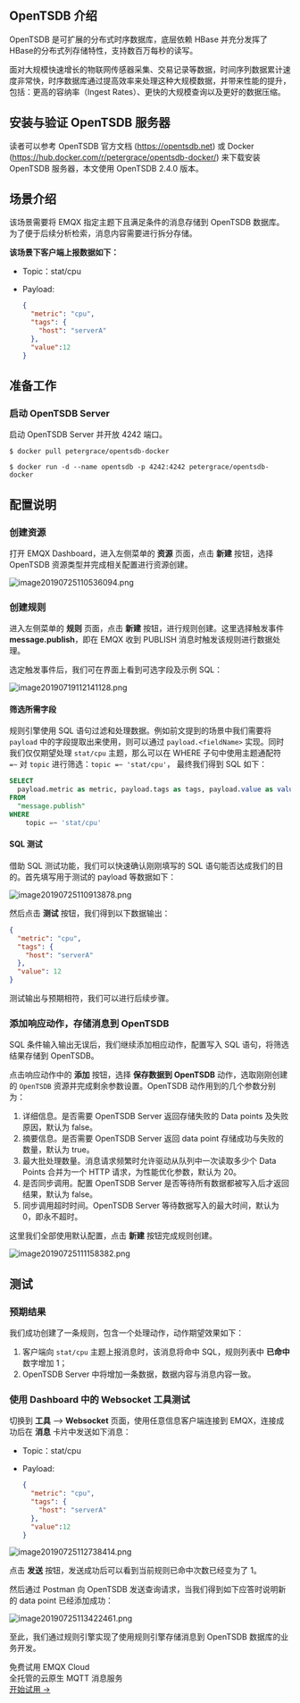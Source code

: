 ## OpenTSDB 介绍

OpenTSDB 是可扩展的分布式时序数据库，底层依赖 HBase 并充分发挥了HBase的分布式列存储特性，支持数百万每秒的读写。

面对大规模快速增长的物联网传感器采集、交易记录等数据，时间序列数据累计速度非常快，时序数据库通过提高效率来处理这种大规模数据，并带来性能的提升，包括：更高的容纳率（Ingest Rates）、更快的大规模查询以及更好的数据压缩。



## 安装与验证 OpenTSDB 服务器

读者可以参考 OpenTSDB 官方文档 (https://opentsdb.net) 或 Docker (https://hub.docker.com/r/petergrace/opentsdb-docker/)  来下载安装 OpenTSDB 服务器，本文使用 OpenTSDB 2.4.0 版本。



## 场景介绍

该场景需要将 EMQX 指定主题下且满足条件的消息存储到 OpenTSDB 数据库。为了便于后续分析检索，消息内容需要进行拆分存储。

**该场景下客户端上报数据如下：**

- Topic：stat/cpu

- Payload:

  ```json
  {
    "metric": "cpu",
    "tags": {
      "host": "serverA"
    },
    "value":12
  }
  ```



## 准备工作

### 启动 OpenTSDB Server

启动 OpenTSDB Server 并开放 4242 端口。

```shell
$ docker pull petergrace/opentsdb-docker

$ docker run -d --name opentsdb -p 4242:4242 petergrace/opentsdb-docker
```



## 配置说明

### 创建资源

打开 EMQX Dashboard，进入左侧菜单的 **资源** 页面，点击 **新建** 按钮，选择 OpenTSDB 资源类型并完成相关配置进行资源创建。

![image20190725110536094.png](https://assets.emqx.com/images/b73349ea68ae04ebc090b9128d75dc5c.png)

### 创建规则

进入左侧菜单的 **规则** 页面，点击 **新建** 按钮，进行规则创建。这里选择触发事件 **message.publish**，即在 EMQX 收到 PUBLISH 消息时触发该规则进行数据处理。

选定触发事件后，我们可在界面上看到可选字段及示例 SQL：

![image20190719112141128.png](https://assets.emqx.com/images/e52941d185211d7177010bc67a9d75ea.png)



#### 筛选所需字段

规则引擎使用 SQL 语句过滤和处理数据。例如前文提到的场景中我们需要将 ``payload`` 中的字段提取出来使用，则可以通过 `payload.<fieldName>` 实现。同时我们仅仅期望处理 `stat/cpu` 主题，那么可以在 WHERE 子句中使用主题通配符 `=~` 对 `topic` 进行筛选：`topic =~ 'stat/cpu'`， 最终我们得到 SQL 如下：

```sql
SELECT
  payload.metric as metric, payload.tags as tags, payload.value as value
FROM
  "message.publish"
WHERE
	topic =~ 'stat/cpu'
```



#### SQL 测试

借助 SQL 测试功能，我们可以快速确认刚刚填写的 SQL 语句能否达成我们的目的。首先填写用于测试的 payload 等数据如下：

![image20190725110913878.png](https://assets.emqx.com/images/2a6542bfb91c3d8a5a9d38707c465e29.png)

然后点击 **测试** 按钮，我们得到以下数据输出：

```json
{
  "metric": "cpu",
  "tags": {
    "host": "serverA"
  },
  "value": 12
}
```

测试输出与预期相符，我们可以进行后续步骤。



### 添加响应动作，存储消息到 OpenTSDB

SQL 条件输入输出无误后，我们继续添加相应动作，配置写入 SQL 语句，将筛选结果存储到 OpenTSDB。

点击响应动作中的 **添加** 按钮，选择 **保存数据到 OpenTSDB** 动作，选取刚刚创建的 `OpenTSDB` 资源并完成剩余参数设置。OpenTSDB 动作用到的几个参数分别为：

1. 详细信息。是否需要 OpenTSDB Server 返回存储失败的 Data points 及失败原因，默认为 false。
2. 摘要信息。是否需要 OpenTSDB Server 返回 data point 存储成功与失败的数量，默认为 true。
3. 最大批处理数量。消息请求频繁时允许驱动从队列中一次读取多少个 Data Points 合并为一个 HTTP 请求，为性能优化参数，默认为 20。
4. 是否同步调用。配置 OpenTSDB Server 是否等待所有数据都被写入后才返回结果，默认为 false。
5. 同步调用超时时间。OpenTSDB Server 等待数据写入的最大时间，默认为 0，即永不超时。

这里我们全部使用默认配置，点击 **新建** 按钮完成规则创建。

![image20190725111158382.png](https://assets.emqx.com/images/2ebda32b1e3f02ada48d0ad985938214.png)



## 测试

### 预期结果

我们成功创建了一条规则，包含一个处理动作，动作期望效果如下：

1. 客户端向 `stat/cpu` 主题上报消息时，该消息将命中 SQL，规则列表中 **已命中** 数字增加 1；
2. OpenTSDB Server 中将增加一条数据，数据内容与消息内容一致。



### 使用 Dashboard 中的 Websocket 工具测试

切换到 **工具** --> **Websocket** 页面，使用任意信息客户端连接到 EMQX，连接成功后在 **消息** 卡片中发送如下消息：

- Topic：stat/cpu

- Payload:

  ```json
  {
    "metric": "cpu",
    "tags": {
      "host": "serverA"
    },
    "value":12
  }
  ```
![image20190725112738414.png](https://assets.emqx.com/images/367befbc4efc6dd4b92e217251cab020.png)

点击 **发送** 按钮，发送成功后可以看到当前规则已命中次数已经变为了 1。

然后通过 Postman 向 OpenTSDB 发送查询请求，当我们得到如下应答时说明新的 data point 已经添加成功：

![image20190725113422461.png](https://assets.emqx.com/images/db95b74238f0f2c2e2fadb23ac33aaf0.png)

至此，我们通过规则引擎实现了使用规则引擎存储消息到 OpenTSDB 数据库的业务开发。


<section class="promotion">
    <div>
        免费试用 EMQX Cloud
        <div class="is-size-14 is-text-normal has-text-weight-normal">全托管的云原生 MQTT 消息服务</div>
    </div>
    <a href="https://www.emqx.com/zh/signup?continue=https://cloud.emqx.com/console/deployments/0?oper=new" class="button is-gradient px-5">开始试用 →</a>
</section>
